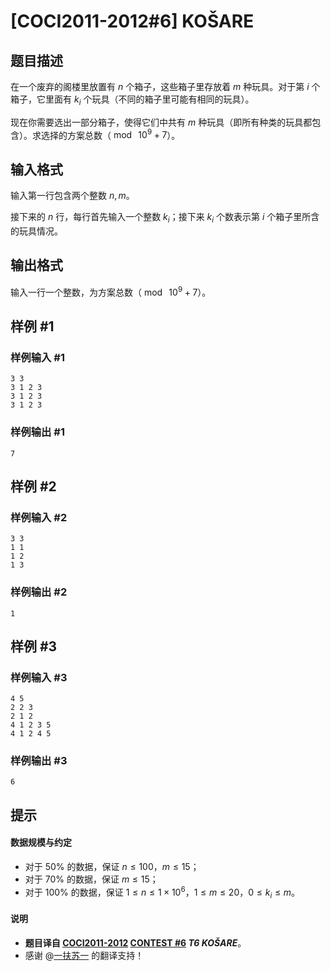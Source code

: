 # [COCI2011-2012#6] KOŠARE

## 题目描述

在一个废弃的阁楼里放置有 $n$ 个箱子，这些箱子里存放着 $m$ 种玩具。对于第 $i$ 个箱子，它里面有 $k_i$ 个玩具（不同的箱子里可能有相同的玩具）。

现在你需要选出一部分箱子，使得它们中共有 $m$ 种玩具（即所有种类的玩具都包含）。求选择的方案总数（$\bmod\ 10^9+7$）。

## 输入格式

输入第一行包含两个整数 $n,m$。

接下来的 $n$ 行，每行首先输入一个整数 $k_i$；接下来 $k_i$ 个数表示第 $i$ 个箱子里所含的玩具情况。

## 输出格式

输入一行一个整数，为方案总数（$\bmod\ 10^9+7$）。

## 样例 #1

### 样例输入 #1
```
3 3
3 1 2 3
3 1 2 3
3 1 2 3
```

### 样例输出 #1

```
7
```

## 样例 #2

### 样例输入 #2
```
3 3
1 1
1 2
1 3
```

### 样例输出 #2

```
1
```

## 样例 #3

### 样例输入 #3
```
4 5
2 2 3
2 1 2
4 1 2 3 5
4 1 2 4 5
```

### 样例输出 #3

```
6
```

## 提示

#### 数据规模与约定

- 对于 $50\%$ 的数据，保证 $n\le 100$，$m\le 15$；
- 对于 $70\%$ 的数据，保证 $m\le 15$；
- 对于 $100\%$ 的数据，保证 $1\le n\le 1\times 10^6$，$1\le m\le 20$，$0\le k_i\le m$。

#### 说明

- **题目译自 [COCI2011-2012](https://hsin.hr/coci/archive/2011_2012/) [CONTEST #6](https://hsin.hr/coci/archive/2011_2012/contest6_tasks.pdf) *T6 KOŠARE***。
- 感谢 @[一扶苏一](https://www.luogu.com.cn/user/65363) 的翻译支持！
